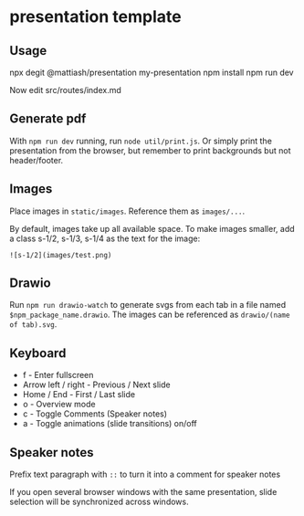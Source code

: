 # presentation template

## Usage

npx degit @mattiash/presentation my-presentation
npm install
npm run dev

Now edit src/routes/index.md

## Generate pdf

With `npm run dev` running, run `node util/print.js`.
Or simply print the presentation from the browser,
but remember to print backgrounds but not header/footer.

## Images

Place images in `static/images`. Reference them as `images/...`.

By default, images take up all available space.
To make images smaller, add a class s-1/2, s-1/3, s-1/4 as the text for the image:

```
![s-1/2](images/test.png)
```

## Drawio

Run `npm run drawio-watch` to generate svgs from each tab in a file named `$npm_package_name.drawio`.
The images can be referenced as `drawio/(name of tab).svg`.

## Keyboard

- f - Enter fullscreen
- Arrow left / right - Previous / Next slide
- Home / End - First / Last slide
- o - Overview mode
- c - Toggle Comments (Speaker notes)
- a - Toggle animations (slide transitions) on/off

## Speaker notes

Prefix text paragraph with `::` to turn it into a comment for speaker notes

If you open several browser windows with the same presentation,
slide selection will be synchronized across windows.
